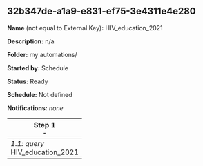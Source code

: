 ## 32b347de-a1a9-e831-ef75-3e4311e4e280

**Name** (not equal to External Key)**:** HIV_education_2021

**Description:** n/a

**Folder:** my automations/

**Started by:** Schedule

**Status:** Ready

**Schedule:** Not defined

**Notifications:** _none_


| Step 1<br>_<small>-</small>_ |
| --- |
| _1.1: query_<br>HIV_education_2021 |
